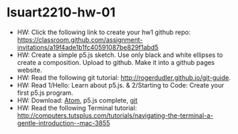 # lsuart2210-hw-01
- HW: Click the following link to create your hw1 github repo:  https://classroom.github.com/assignment-invitations/a19f4ade1b1fc40591087be829f1abd5
- HW: Create a simple p5.js sketch. Use only black and white ellipses to create a composition. Upload to github. Make it into a github pages website. 
- HW: Read the following git tutorial: http://rogerdudler.github.io/git-guide.
- HW: Read 1/Hello: Learn about p5.js. & 2/Starting to Code: Create your first p5.js program.
- HW: Download: [Atom](https://atom.io/), p5.js complete, [git](https://git-scm.com/downloads)
- HW: Read the following Terminal tutorial: http://computers.tutsplus.com/tutorials/navigating-the-terminal-a-gentle-introduction--mac-3855

